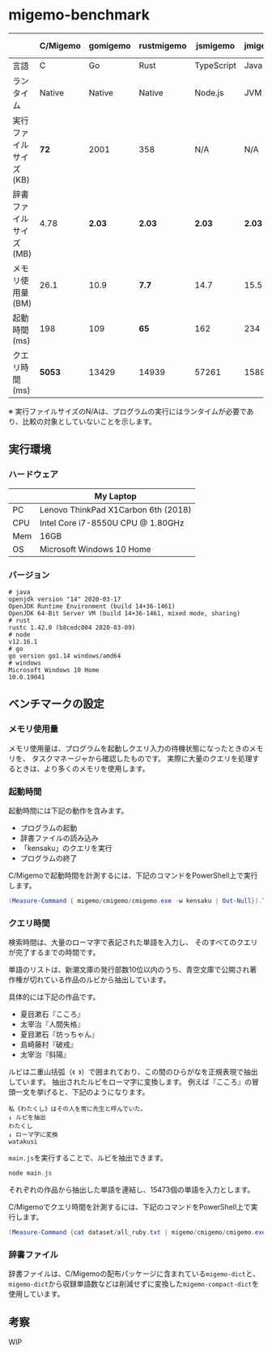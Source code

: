 # migemo-benchmark

| | C/Migemo | gomigemo | rustmigemo | jsmigemo | jmigemo | rustmigemo-wasm |
| ---- | ---- | ---- | ---- | ---- | ---- | ---- |
| 言語 | C | Go | Rust | TypeScript | Java | Rust→WASM |
| ランタイム | Native | Native | Native | Node.js | JVM | Node.js |
| 実行ファイルサイズ (KB) | **72** | 2001 | 358 | N/A | N/A | N/A |
| 辞書ファイルサイズ (MB) | 4.78 | **2.03** | **2.03** | **2.03** | **2.03** | **2.03** |
| メモリ使用量 (BM) | 26.1 | 10.9 | **7.7** | 14.7 | 15.5 | 14.4 |
| 起動時間 (ms) | 198 | 109 | **65** | 162 | 234 | 150 |
| クエリ時間 (ms) | **5053** | 13429 | 14939 | 57261 | 15892 | 14618 |

※ 実行ファイルサイズのN/Aは、プログラムの実行にはランタイムが必要であり、比較の対象としていないことを示します。

## 実行環境

### ハードウェア

| | My Laptop |
| ---- | ---- |
| PC | Lenovo ThinkPad X1Carbon 6th (2018) |
| CPU | Intel Core i7-8550U CPU @ 1.80GHz |
| Mem | 16GB |
| OS | Microsoft Windows 10 Home |

### バージョン

```
# java
openjdk version "14" 2020-03-17
OpenJDK Runtime Environment (build 14+36-1461)
OpenJDK 64-Bit Server VM (build 14+36-1461, mixed mode, sharing)
# rust
rustc 1.42.0 (b8cedc004 2020-03-09)
# node
v12.16.1
# go
go version go1.14 windows/amd64
# windows
Microsoft Windows 10 Home
10.0.19041
```

## ベンチマークの設定

### メモリ使用量

メモリ使用量は、プログラムを起動しクエリ入力の待機状態になったときのメモリを、
タスクマネージャから確認したものです。
実際に大量のクエリを処理するときは、より多くのメモリを使用します。

### 起動時間

起動時間には下記の動作を含みます。

- プログラムの起動
- 辞書ファイルの読み込み
- 「kensaku」のクエリを実行
- プログラムの終了

C/Migemoで起動時間を計測するには、下記のコマンドをPowerShell上で実行します。

```powershell
(Measure-Command { migemo/cmigemo/cmigemo.exe -w kensaku | Out-Null}).TotalMilliseconds
```

### クエリ時間

検索時間は、大量のローマ字で表記された単語を入力し、
そのすべてのクエリが完了するまでの時間です。

単語のリストは、新潮文庫の発行部数10位以内のうち、青空文庫で公開され著作権が切れている作品のルビから抽出しています。

具体的には下記の作品です。
- 夏目漱石『こころ』
- 太宰治『人間失格』
- 夏目漱石『坊っちゃん』
- 島崎藤村『破戒』
- 太宰治『斜陽』

ルビは二重山括弧（`《 》`）で囲まれており、この間のひらがなを正規表現で抽出しています。
抽出されたルビをローマ字に変換します。
例えば『こころ』の冒頭一文を挙げると、下記のようになります。

```
私《わたくし》はその人を常に先生と呼んでいた。
↓ ルビを抽出
わたくし
↓ ローマ字に変換
watakusi
```

`main.js`を実行することで、ルビを抽出できます。

```powershell
node main.js
```

それぞれの作品から抽出した単語を連結し、15473個の単語を入力とします。

C/Migemoでクエリ時間を計測するには、下記のコマンドをPowerShell上で実行します。

```powershell
(Measure-Command {cat dataset/all_ruby.txt | migemo/cmigemo/cmigemo.exe -q | Out-Null}).TotalMilliseconds
```

### 辞書ファイル

辞書ファイルは、C/Migemoの配布パッケージに含まれている`migemo-dict`と、
`migemo-dict`から収録単語数などは削減せずに変換した`migemo-compact-dict`を使用しています。

## 考察

WIP
